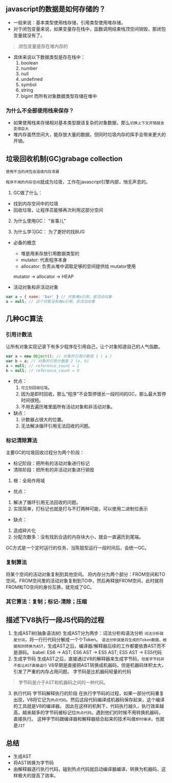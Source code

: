 ## javascript的数据是如何存储的？
- 一般来说：基本类型使用栈存储，引用类型使用堆存储。
- 对于闭包变量来说，如果变量存在栈中，函数调用结束栈顶空间销毁，那闭包变量就没有了。
> 闭包变量是存在堆内存的
- 具体来说以下数据类型是存在栈中：
  1. boolean
  2. number
  3. null
  4. undefined
  5. symbol
  6. string 
  7. bigint
   而所有对象数据类型存储在堆中

### 为什么不全部使用栈来保存？
- 如果使用栈来存储相对基本类型跟该复杂的对象数据，那么`切换上下文开销就会变得巨大`
- 堆内存虽然空间大，能存放大量的数据，但同时垃圾内存的挥手会带来更大的开销。

## 垃圾回收机制(GC)grabage collection
`使用不当的闭包会造成内存泄漏`

`程序不用的内存空间`就成为垃圾，工作在javascript引擎内部，悄无声息的。

1. GC做了什么：
- 找到内存空间中的垃圾
- 回收垃圾，让程序员能够再次利用这部分空间

2. 为什么使用GC：
   "省事儿"

3. 为什么学习GC：
   为了更好的找BUG

- 必备的概念
  - 堆是用来存放引用数据类型的
  - mutator: 代表程序本身
  - allocator: 负责从堆中调取足够的空间提供给      mutator使用

  mutator -> allocator -> HEAP

- 活动对象和非活动对象
```js
var a = { name: 'bar' } // 对象被a引用，是活动对象
a = null; // 这个对象没有被a引用，非活动对象
```

## 几种GC算法
### 引用计数法
让所有对象实现记录下有多少程序在引用自己，让个对象知道自己的人气指数。
```js
var a = new Object(); // 对象的引用计数是 1 ( a )
var b = a; // 对象的引用计数是 2 (a, b)
a = null; // reference_count = 1
b = null; // reference_count = 0
```
- 优点：
  1. `可立刻回收垃圾`。
  2. 因为是即时回收，那么“程序”不会暂停很长一段时间的GC，那么最大暂停时间很短。
  3. 不用去遍历堆里面所有活动对象和非活动对象。
- 缺点：
  1. 计数器占很大的位置。
  2. 无法解决循环引用无法回收的问题。

### 标记清除算法
主要GC的垃圾回收过程分为两个阶段：
- 标记阶段：把所有的活动对象进行标记
- 清除阶段：把所有的非活动对象进行销毁

1. 根：全局作用域

- 优点：
1. 解决了循环引用无法回收的问题。
2. 实现简单，打标记也就是打与不打两种可能，可以使用二进制位表示
- 缺点：
1. 造成碎片化
2. 分配次数多：没有找到合适的内存块大小，就会一直遍历到尾端。

GC方式是一个定时运行的任务，当陈鼓型运行一段时间后，会统一GC。

### 复制算法
将某个空间的活动对象复制到其他空间。
将内存分为两个部分：FROM空间和TO空间。FROM空间里的活动对象复制到TO中，然后再释放FROM空间，此时就将FROM和TO空间的身份互换，就完成了GC。

### 其它算法：复制；标记-清除；压缩




## 描述下V8执行一段JS代码的过程

1. 生成AST树(抽象语法树)
生成AST分为两步：词法分析和语法分析
`词法分析就是分词`，将一行行代码分解成一个个Token。
`语法分析就是将生成的Token数据，根据规则转换为AST`，生成AST之后，编译器/解释器后续的工作都要依靠AST而不是源码。
babel: ES6 -> AST; 
       ES6 AST -> ES5 AST; 
       ES5 AST -> ES5代码
2. 生成字节码
生成AST之后，直接通过V8的解释器来生成字节码，`但是字节码并不能让AST直接运行`
V8早期是直接把AST转换成机器码，但是机器码体积太大，引发了严重的内存占用问题。
字节码是比机器码轻量的代码
> 字节码是介于AST和机器码之间的一种代码。

3. 执行代码
字节码解释执行的阶段
在执行字节码的过程，如果一部分代码重复出现，V8将它记为`热点代码`。然后这段代码编译成机器码保存起来，这个编译的工具就是V8的编译器。
因此在这样的机制下，代码执行越久，执行效率越高，越来越多的字节码被标记位`热点代码`。遇到他们的时候不用转换机器码，直接执行。
这种字节码跟编译器和解释器结合起来的技术叫做`即时编译`，也就是`JIT`

## 总结
- 生成AST
- 将AST转换为字节码
- 由解释器逐行执行代码，碰到热点代码就启动编译器编译，转换为机器码，这样极大的提高了效率。